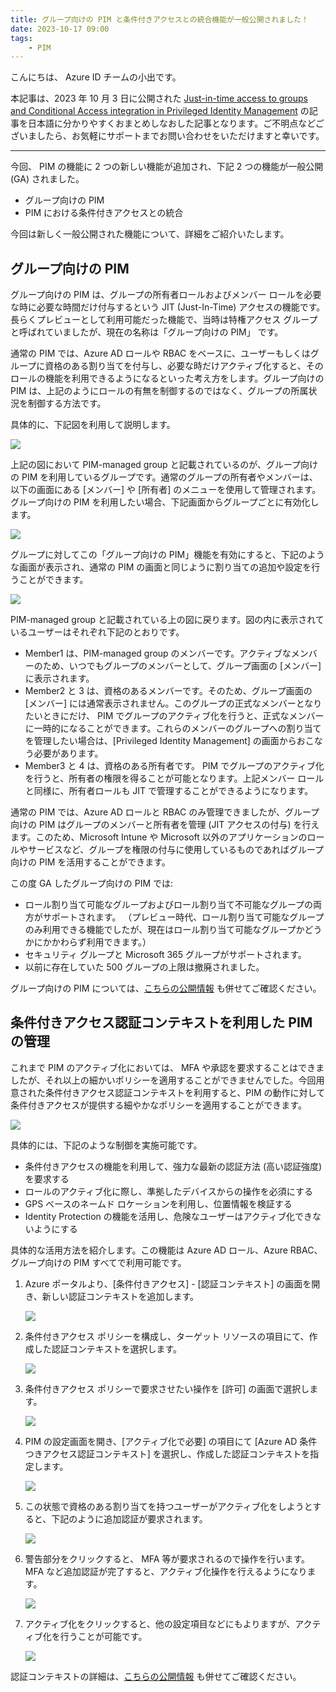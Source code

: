 ```yaml
---
title: グループ向けの PIM と条件付きアクセスとの統合機能が一般公開されました！
date: 2023-10-17 09:00
tags:
    - PIM
---
```


こんにちは、 Azure ID チームの小出です。

本記事は、2023 年 10 月 3 日に公開された [Just-in-time access to groups and Conditional Access integration in Privileged Identity Management](https://techcommunity.microsoft.com/t5/microsoft-entra-azure-ad-blog/just-in-time-access-to-groups-and-conditional-access-integration/ba-p/2466926) の記事を日本語に分かりやすくおまとめしなおした記事となります。ご不明点などございましたら、お気軽にサポートまでお問い合わせをいただけますと幸いです。

---

今回、 PIM の機能に 2 つの新しい機能が追加され、下記 2 つの機能が一般公開 (GA) されました。

- グループ向けの PIM
- PIM における条件付きアクセスとの統合

今回は新しく一般公開された機能について、詳細をご紹介いたします。


## グループ向けの PIM
グループ向けの  PIM は、グループの所有者ロールおよびメンバー ロールを必要な時に必要な時間だけ付与するという JIT (Just-In-Time) アクセスの機能です。長らくプレビューとして利用可能だった機能で、当時は特権アクセス グループと呼ばれていましたが、現在の名称は「グループ向けの PIM」 です。

通常の PIM では、Azure AD ロールや RBAC をベースに、ユーザーもしくはグループに資格のある割り当てを付与し、必要な時だけアクティブ化すると、そのロールの機能を利用できるようになるといった考え方をします。グループ向けの PIM は、上記のようにロールの有無を制御するのではなく、グループの所属状況を制御する方法です。

具体的に、下記図を利用して説明します。

 ![](./pim-for-group-ga/pim-for-group-ga1.png)

上記の図において PIM-managed group と記載されているのが、グループ向けの PIM を利用しているグループです。通常のグループの所有者やメンバーは、以下の画面にある [メンバー] や [所有者] のメニューを使用して管理されます。グループ向けの PIM を利用したい場合、下記画面からグループごとに有効化します。

 ![](./pim-for-group-ga/pim-for-group-ga2.png)

グループに対してこの「グループ向けの PIM」機能を有効にすると、下記のような画面が表示され、通常の PIM の画面と同じように割り当ての追加や設定を行うことができます。

 ![](./pim-for-group-ga/pim-for-group-ga3.png)

 PIM-managed group と記載されている上の図に戻ります。図の内に表示されているユーザーはそれぞれ下記のとおりです。

- Member1 は、PIM-managed group のメンバーです。アクティブなメンバーのため、いつでもグループのメンバーとして、グループ画面の [メンバー] に表示されます。
- Member2 と 3 は、資格のあるメンバーです。そのため、グループ画面の [メンバー] には通常表示されません。このグループの正式なメンバーとなりたいときにだけ、 PIM でグループのアクティブ化を行うと、正式なメンバーに一時的になることができます。これらのメンバーのグループへの割り当てを管理したい場合は、[Privileged Identity Management] の画面からおこなう必要があります。
- Member3 と 4 は、資格のある所有者です。 PIM でグループのアクティブ化を行うと、所有者の権限を得ることが可能となります。上記メンバー ロールと同様に、所有者ロールも JIT で管理することができるようになります。

通常の PIM では、Azure AD ロールと RBAC のみ管理できましたが、グループ向けの PIM はグループのメンバーと所有者を管理 (JIT アクセスの付与) を行えます。このため、Microsoft Intune や Microsoft 以外のアプリケーションのロールやサービスなど、グループを権限の付与に使用しているものであればグループ向けの PIM を活用することができます。

この度 GA したグループ向けの PIM では:
- ロール割り当て可能なグループおよびロール割り当て不可能なグループの両方がサポートされます。
	（プレビュー時代、ロール割り当て可能なグループのみ利用できる機能でしたが、現在はロール割り当て可能なグループかどうかにかかわらず利用できます。）
- セキュリティ グループと Microsoft 365 グループがサポートされます。
- 以前に存在していた 500 グループの上限は撤廃されました。

グループ向けの PIM については、[こちらの公開情報](https://learn.microsoft.com/ja-jp/azure/active-directory/privileged-identity-management/concept-pim-for-groups) も併せてご確認ください。


## 条件付きアクセス認証コンテキストを利用した PIM の管理
これまで PIM のアクティブ化においては、 MFA や承認を要求することはできましたが、それ以上の細かいポリシーを適用することができませんでした。今回用意された条件付きアクセス認証コンテキストを利用すると、PIM の動作に対して条件付きアクセスが提供する細やかなポリシーを適用することができます。

 ![](./pim-for-group-ga/pim-for-group-ga4.png)

具体的には、下記のような制御を実施可能です。
- 条件付きアクセスの機能を利用して、強力な最新の認証方法 (高い認証強度) を要求する
- ロールのアクティブ化に際し、準拠したデバイスからの操作を必須にする
- GPS ベースのネームド ロケーションを利用し、位置情報を検証する
- Identity Protection の機能を活用し、危険なユーザーはアクティブ化できないようにする

具体的な活用方法を紹介します。この機能は Azure AD ロール、Azure RBAC、グループ向けの PIM すべてで利用可能です。

1. Azure ポータルより、[条件付きアクセス] - [認証コンテキスト] の画面を開き、新しい認証コンテキストを追加します。

     ![](./pim-for-group-ga/pim-for-group-ga5.png)

2. 条件付きアクセス ポリシーを構成し、ターゲット リソースの項目にて、作成した認証コンテキストを選択します。

     ![](./pim-for-group-ga/pim-for-group-ga6.png)


3. 条件付きアクセス ポリシーで要求させたい操作を [許可] の画面で選択します。

     ![](./pim-for-group-ga/pim-for-group-ga7.png)

4. PIM の設定画面を開き、[アクティブ化で必要] の項目にて [Azure AD 条件つきアクセス認証コンテキスト] を選択し、作成した認証コンテキストを指定します。

     ![](./pim-for-group-ga/pim-for-group-ga8.png)


5. この状態で資格のある割り当てを持つユーザーがアクティブ化をしようとすると、下記のように追加認証が要求されます。

     ![](./pim-for-group-ga/pim-for-group-ga9.png)

6. 警告部分をクリックすると、 MFA 等が要求されるので操作を行います。MFA など追加認証が完了すると、アクティブ化操作を行えるようになります。

     ![](./pim-for-group-ga/pim-for-group-ga10.png)


7. アクティブ化をクリックすると、他の設定項目などにもよりますが、アクティブ化を行うことが可能です。

     ![](./pim-for-group-ga/pim-for-group-ga11.png)


認証コンテキストの詳細は、[こちらの公開情報](https://learn.microsoft.com/ja-jp/azure/active-directory/conditional-access/concept-conditional-access-cloud-apps#configure-authentication-contexts) も併せてご確認ください。


